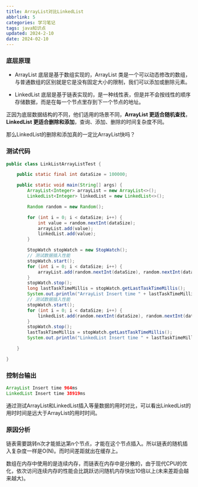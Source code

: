 ```yaml
---
title: ArrayList对比LinkedList
abbrlink: 5
categories: 学习笔记
tags: java知识点
updated: 2024-2-10
date: 2024-02-10
---
```




### 底层原理

- ArrayList 底层是基于数组实现的，ArrayList 类是一个可以动态修改的数组，与普通数组的区别就是它是没有固定大小的限制，我们可以添加或删除元素。

- LinkedList 底层是基于链表实现的，是一种线性表，但是并不会按线性的顺序存储数据，而是在每一个节点里存到下一个节点的地址。

正因为底层数据结构的不同，他们适用的场景不同，**ArrayList 更适合随机查找**，**LinkedList 更适合删除和添加**，查询、添加、删除的时间复杂度不同。

那么LinkedList的删除和添加真的一定比ArrayList快吗？

<!-- more -->

### 测试代码

```java
public class LinkListArrayListTest {

    public static final int dataSize = 100000;

    public static void main(String[] args) {
        ArrayList<Integer> arrayList = new ArrayList<>();
        LinkedList<Integer> linkedList = new LinkedList<>();

        Random random = new Random();

        for (int i = 0; i < dataSize; i++) {
            int value = random.nextInt(dataSize);
            arrayList.add(value);
            linkedList.add(value);
        }

        StopWatch stopWatch = new StopWatch();
        // 测试数据插入性能
        stopWatch.start();
        for (int i = 0; i < dataSize; i++) {
            arrayList.add(random.nextInt(dataSize), random.nextInt(dataSize));
        }
        stopWatch.stop();
        long lastTaskTimeMillis = stopWatch.getLastTaskTimeMillis();
        System.out.println("ArrayList Insert time " + lastTaskTimeMillis + "ms");
        // 测试数据插入性能
        stopWatch.start();
        for (int i = 0; i < dataSize; i++) {
            linkedList.add(random.nextInt(dataSize), random.nextInt(dataSize));
        }
        stopWatch.stop();
        lastTaskTimeMillis = stopWatch.getLastTaskTimeMillis();
        System.out.println("LinkedList Insert time " + lastTaskTimeMillis + "ms");

    }

}
```

### 控制台输出

```java
ArrayList Insert time 964ms
LinkedList Insert time 38919ms
```

通过测试ArrayList和LinkedList插入等量数据的用时对比，可以看出LinkedList的用时时间是远大于ArrayList的用时时间。

### 原因分析

链表需要跳转n次才能抵达第n个节点，才能在这个节点插入。所以链表的随机插入复杂度一样是O(N)。而时间差距就出在缓存上。

数组在内存中使用的是连续内存，而链表在内存中是分散的，由于现代CPU的优化，依次访问连续内存的性能会比跳跃访问随机内存快出10倍以上(未来差距会越来越大)。

